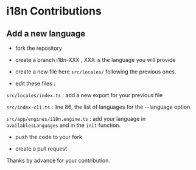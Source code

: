 # i18n Contributions

## Add a new language

-   fork the repository

-   create a branch i18n-XXX , XXX is the language you will provide

-   create a new file here `src/locales/` following the previous ones.

-   edit these files :

`src/locales/index.ts` : add a new export for your previous file

`src/index-cli.ts` : line 86, the list of languages for the --language option

`src/app/engines/i18n.engine.ts` : add your language in `availablesLanguages` and in the `init` function.

-   push the code to your fork

-   create a pull request

Thanks by advance for your contribution.
